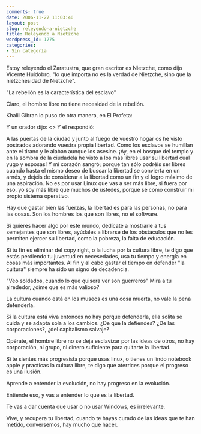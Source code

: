 ```yaml
---
comments: true
date: 2006-11-27 11:03:40
layout: post
slug: releyendo-a-nietzche
title: Releyendo a Nietzche
wordpress_id: 1775
categories:
- Sin categoría
---
```


Estoy releyendo el Zaratustra, que gran escritor es Nietzche, como dijo Vicente Huidobro, "lo que importa no es la verdad de Nietzche, sino que la nietzchesidad de Nietzche".

"La rebelión es la característica del esclavo"

Claro, el hombre libre no tiene necesidad de la rebelión.

Khalil Gibran lo puso de otra manera, en El Profeta:

Y un orador dijo: <>
Y él respondió:

A las puertas de la ciudad y junto al fuego de vuestro hogar os he visto postrados adorando vuestra propia libertad. Como los esclavos se humillan ante el tirano y le alaban aunque los asesine. ¡Ay, en el bosque del templo y en la sombra de la ciudadela he visto a los más libres usar su libertad cual yugo y esposas! Y mi corazón sangró; porque tan sólo podréis ser libres cuando hasta el mismo deseo de buscar la libertad se convierta en un arnés, y dejéis de considerar a la libertad como un fin y el logro máximo de una aspiración.
No es por usar Linux que vas a ser más libre, si fuera por eso, yo soy más libre que muchos de ustedes, porque sé como construir mi propio sistema operativo.

Hay que gastar bien las fuerzas, la libertad es para las personas, no para las cosas. Son los hombres los que son libres, no el software.

Si quieres hacer algo por este mundo, dedícate a mostrarle a tus semejantes que son libres, ayúdales a librarse de los obstáculos que no les permiten ejercer su libertad, como la pobreza, la falta de educación.

Si tu fin es eliminar del copy right, o la lucha por la cultura libre, te digo que estás perdiendo tu juventud en necesedades, usa tu tiempo y energía en cosas más importantes. Al fin y al cabo gastar el tiempo en defender "la cultura" siempre ha sido un signo de decadencia.

"Veo soldados, cuando lo que quisera ver son guerreros"
Mira a tu alrededor, ¿dime que es más valioso?

La cultura cuando está en los museos es una cosa muerta, no vale la pena defenderla.

Si la cultura está viva entonces no hay porque defenderla, ella solita se cuida y se adapta sola a los cambios. 
¿De que la defiendes? ¿De las corporaciones?, ¿del capitalismo salvaje?

Opérate, el hombre libre no se deja esclavizar por las ideas de otros, no hay corporación, ni grupo, ni dinero suficiente para quitarte la libertad.

Si te sientes más progresista porque usas linux, o tienes un lindo notebook apple y practicas la cultura libre, te digo que aterrices porque el progreso es una ilusión.

Aprende a entender la evolución, no hay progreso en la evolución.

Entiende eso, y vas a entender lo que es la libertad.

Te vas a dar cuenta que usar o no usar Windows, es irrelevante.

Vive, y recupera tu libertad, cuando te hayas curado de las ideas que te han metido, conversemos, hay mucho que hacer.

